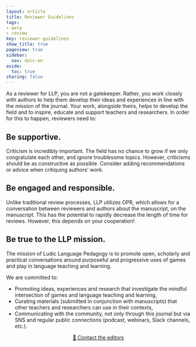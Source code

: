 ```yaml
---
layout: article
title: Reviewer Guidelines
tags:
- meta
- review
key: reviewer-guidelines
show_title: true
pageview: true
sidebar:
  nav: docs-en
aside:
  toc: true
sharing: false
---
```

As a reviewer for LLP, you are not a gatekeeper. Rather, you work closely with authors to help them develop their ideas and experiences in line with the mission of the journal. Your work, alongside theirs, helps to develop the field and to inspire, educate and support teachers and researchers. In order for this to happen, reviewers need to:

## Be supportive. 

Criticism is incredibly important. The field has no chance to grow if we only congratulate each other, and ignore troublesome topics. However, criticisms should be as constructive as possible. Consider adding recommendations or advice when critiquing authors’ work.

## Be engaged and responsible. 

Unlike traditional review processes, LLP utilizes OPR, which allows for a conversation between reviewers and authors about the manuscript, on the manuscript. This has the potential to rapidly decrease the length of time for reviews. However, this depends on your cooperation!

## Be true to the LLP mission.

The mission of Ludic Language Pedagogy is to promote open, scholarly and practical conversations around purposeful and progressive uses of games and play in language teaching and learning.

We are committed to:

- Promoting ideas, experiences and research that investigate the mindful intersection of games and language teaching and learning,
- Curating materials (submitted in conjunction with manuscripts) that other teachers and researchers can use in their contexts,
- Communicating with the community, not only through this journal but via SNS and regular public connections (podcast, webinars, Slack channels, etc.).

<div align="center"><a class="button button--success button--rounded button--lg" href="mailto:contact@llpjournal.org"><i class="fas fa-file-download"></i>📧 Contact the editors</a></div>
